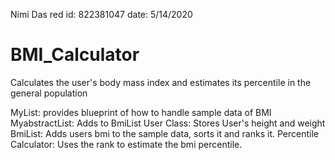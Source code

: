 Nimi Das
red id: 822381047
date: 5/14/2020

# BMI_Calculator
Calculates the user's body mass index and estimates its percentile in the general population

MyList: provides blueprint of how to handle sample data of BMI
MyabstractList: Adds to BmiList
User Class: Stores User's height and weight 
BmiList: Adds users bmi to the sample data, sorts it and ranks it.
Percentile Calculator: Uses the rank to estimate the bmi percentile.
